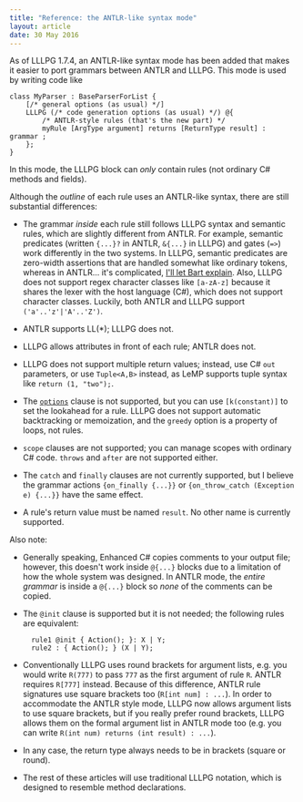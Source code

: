 ```yaml
---
title: "Reference: the ANTLR-like syntax mode"
layout: article
date: 30 May 2016
---
```


As of LLLPG 1.7.4, an ANTLR-like syntax mode has been added that makes it easier to port grammars between ANTLR and LLLPG. This mode is used by writing code like

    class MyParser : BaseParserForList {
        [/* general options (as usual) */]
        LLLPG (/* code generation options (as usual) */) @{
            /* ANTLR-style rules (that's the new part) */
            myRule [ArgType argument] returns [ReturnType result] : grammar ;
        };
    }

In this mode, the LLLPG block can _only_ contain rules (not ordinary C# methods and fields).

Although the _outline_ of each rule uses an ANTLR-like syntax, there are still substantial differences:

- The grammar _inside_ each rule still follows LLLPG syntax and semantic rules, which are slightly different from ANTLR. For example, semantic predicates (written `{...}?` in ANTLR, `&{...}` in LLLPG) and gates (`=>`) work differently in the two systems. In LLLPG, semantic predicates are zero-width assertions that are handled somewhat like ordinary tokens, whereas in ANTLR... it's complicated, [I'll let Bart explain](http://stackoverflow.com/questions/3056441/what-is-a-semantic-predicate-in-antlr#answer-3056517). Also, LLLPG does not support regex character classes like `[a-zA-z]` because it shares the lexer with the host language (C#), which does not support character classes. Luckily, both ANTLR and LLLPG support `('a'..'z'|'A'..'Z')`.

- ANTLR supports LL(\*); LLLPG does not.

- LLLPG allows attributes in front of each rule; ANTLR does not.

- LLLPG does not support multiple return values; instead, use C# `out` parameters, or use `Tuple<A,B>` instead, as LeMP supports tuple syntax like `return (1, "two");`.

- The [`options`](https://theantlrguy.atlassian.net/wiki/display/ANTLR3/Rule+and+subrule+options) clause is not supported, but you can use `[k(constant)]` to set the lookahead for a rule. LLLPG does not support automatic backtracking or memoization, and the `greedy` option is a property of loops, not rules.

- `scope` clauses are not supported; you can manage scopes with ordinary C# code. `throws` and `after` are not supported either.

- The `catch` and `finally` clauses are not currently supported, but I believe the grammar actions `{on_finally {...}}` or `{on_throw_catch (Exception e) {...}}` have the same effect.

- A rule's return value must be named `result`. No other name is currently supported.

Also note:

- Generally speaking, Enhanced C# copies comments to your output file; however, this doesn't work inside `@{...}` blocks due to a limitation of how the whole system was designed. In ANTLR mode, the _entire grammar_ is inside a `@{...}` block so _none_ of the comments can be copied.

- The `@init` clause is supported but it is not needed; the following rules are equivalent:

        rule1 @init { Action(); }: X | Y;
        rule2 : { Action(); } (X | Y);

- Conventionally LLLPG uses round brackets for argument lists, e.g. you would write `R(777)` to pass `777` as the first argument of rule `R`. ANTLR requires `R[777]` instead. Because of this difference, ANTLR rule signatures use square brackets too (`R[int num] : ...`). In order to accommodate the ANTLR style mode, LLLPG now allows argument lists to use square brackets, but if you really prefer round brackets, LLLPG allows them on the formal argument list in ANTLR mode too (e.g. you can write `R(int num) returns (int result) : ...`).

- In any case, the return type always needs to be in brackets (square or round).

- The rest of these articles will use traditional LLLPG notation, which is designed to resemble method declarations.
